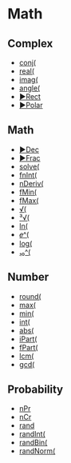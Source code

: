 # Math


## Complex

 * <a href="../tokens/0xBB25.md" title="0xBB25">conj(</a>
 * <a href="../tokens/0xBB26.md" title="0xBB26">real(</a>
 * <a href="../tokens/0xBB27.md" title="0xBB27">imag(</a>
 * <a href="../tokens/0xBB28.md" title="0xBB28">angle(</a>
 * <a href="../tokens/0xBB2F.md" title="0xBB2F">►Rect</a>
 * <a href="../tokens/0xBB30.md" title="0xBB30">►Polar</a>

## Math

 * <a href="../tokens/0x02.md" title="0x02">►Dec</a>
 * <a href="../tokens/0x03.md" title="0x03">►Frac</a>
 * <a href="../tokens/0x22.md" title="0x22">solve(</a>
 * <a href="../tokens/0x24.md" title="0x24">fnInt(</a>
 * <a href="../tokens/0x25.md" title="0x25">nDeriv(</a>
 * <a href="../tokens/0x27.md" title="0x27">fMin(</a>
 * <a href="../tokens/0x28.md" title="0x28">fMax(</a>
 * <a href="../tokens/0xBC.md" title="0xBC">√(</a>
 * <a href="../tokens/0xBD.md" title="0xBD">³√(</a>
 * <a href="../tokens/0xBE.md" title="0xBE">ln(</a>
 * <a href="../tokens/0xBF.md" title="0xBF">𝑒^(</a>
 * <a href="../tokens/0xC0.md" title="0xC0">log(</a>
 * <a href="../tokens/0xC1.md" title="0xC1">₁₀^(</a>

## Number

 * <a href="../tokens/0x12.md" title="0x12">round(</a>
 * <a href="../tokens/0x19.md" title="0x19">max(</a>
 * <a href="../tokens/0x1A.md" title="0x1A">min(</a>
 * <a href="../tokens/0xB1.md" title="0xB1">int(</a>
 * <a href="../tokens/0xB2.md" title="0xB2">abs(</a>
 * <a href="../tokens/0xB9.md" title="0xB9">iPart(</a>
 * <a href="../tokens/0xBA.md" title="0xBA">fPart(</a>
 * <a href="../tokens/0xBB08.md" title="0xBB08">lcm(</a>
 * <a href="../tokens/0xBB09.md" title="0xBB09">gcd(</a>

## Probability

 * <a href="../tokens/0x94.md" title="0x94"> nPr </a>
 * <a href="../tokens/0x95.md" title="0x95"> nCr </a>
 * <a href="../tokens/0xAB.md" title="0xAB">rand</a>
 * <a href="../tokens/0xBB0A.md" title="0xBB0A">randInt(</a>
 * <a href="../tokens/0xBB0B.md" title="0xBB0B">randBin(</a>
 * <a href="../tokens/0xBB1F.md" title="0xBB1F">randNorm(</a>

